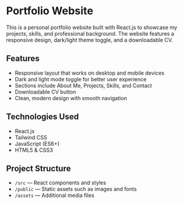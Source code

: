 # Portfolio Website

This is a personal portfolio website built with React.js to showcase my projects, skills, and professional background. The website features a responsive design, dark/light theme toggle, and a downloadable CV.

## Features

- Responsive layout that works on desktop and mobile devices  
- Dark and light mode toggle for better user experience  
- Sections include About Me, Projects, Skills, and Contact  
- Downloadable CV button  
- Clean, modern design with smooth navigation  

## Technologies Used

- React.js  
- Tailwind CSS  
- JavaScript (ES6+)  
- HTML5 & CSS3  

## Project Structure

- `/src` — React components and styles  
- `/public` — Static assets such as images and fonts  
- `/assets` — Additional media files  


